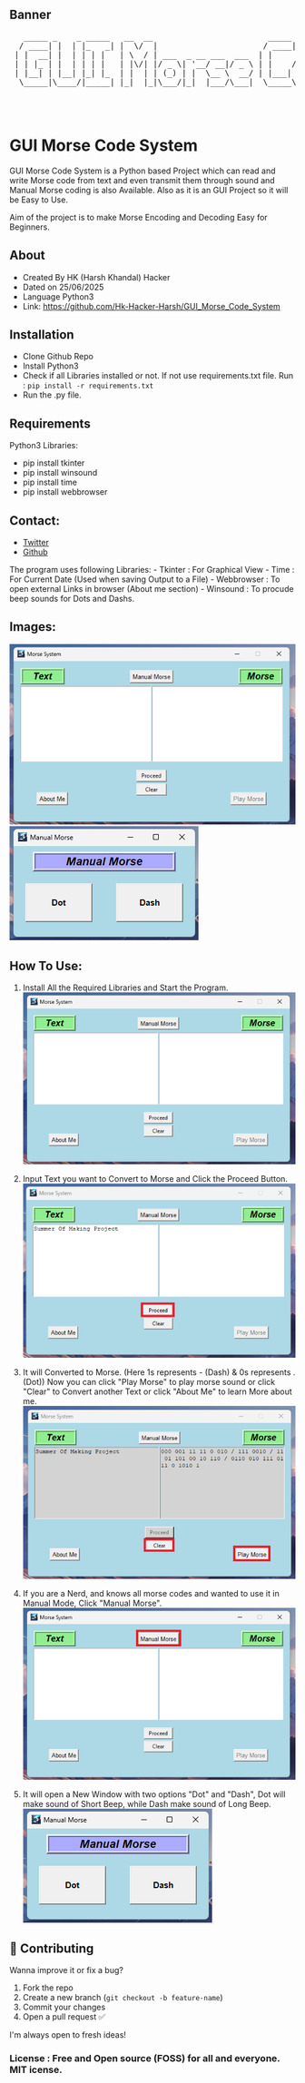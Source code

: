 ## Banner
<pre>
   _____ _    _ _____   __  __                        _____          _         _____           _                 
  / ____| |  | |_   _| |  \/  |                      / ____|        | |       / ____|         | |                
 | |  __| |  | | | |   | \  / | ___  _ __ ___  ___  | |     ___   __| | ___  | (___  _   _ ___| |_ ___ _ __ ___  
 | | |_ | |  | | | |   | |\/| |/ _ \| '__/ __|/ _ \ | |    / _ \ / _` |/ _ \  \___ \| | | / __| __/ _ \ '_ ` _ \ 
 | |__| | |__| |_| |_  | |  | | (_) | |  \__ \  __/ | |___| (_) | (_| |  __/  ____) | |_| \__ \ ||  __/ | | | | |
  \_____|\____/|_____| |_|  |_|\___/|_|  |___/\___|  \_____\___/ \__,_|\___| |_____/ \__, |___/\__\___|_| |_| |_|
                                                                                      __/ |                      
                                                                                     |___/                       

</pre>


# GUI Morse Code System
GUI Morse Code System is a Python based Project which can read and write Morse code from text and even transmit them through sound and Manual Morse coding is also Available. Also as it is an GUI Project so it will be Easy to Use.

Aim of the project is to make Morse Encoding and Decoding Easy for Beginners.


## About
* Created By HK (Harsh Khandal) Hacker
* Dated on 25/06/2025
* Language Python3
* Link: https://github.com/Hk-Hacker-Harsh/GUI_Morse_Code_System

## Installation
* Clone Github Repo
* Install Python3
* Check if all Libraries installed or not. If not use requirements.txt file.
Run : ```pip install -r requirements.txt```
* Run the .py file.

## Requirements
Python3
Libraries:
 * pip install tkinter
 * pip install winsound
 * pip install time
 * pip install webbrowser

## Contact:
* [Twitter](https://x.com/Hk__Hacker)
* [Github](https://github.com/Hk-Hacker-Harsh)


The program uses following Libraries:
    - Tkinter : For Graphical View
    - Time : For Current Date (Used when saving Output to a File)
    - Webbrowser : To open external Links in browser (About me section)
    - Winsound : To procude beep sounds for Dots and Dashs.

## Images:
![Program Front View](Images/1.1.png "First View")
![All Components](Images/1.5.png "All GUI Components of the Program")

## How To Use:
1. Install All the Required Libraries and Start the Program.
![All Windows](Images/1.1.png "Full View - Front End")

2. Input Text you want to Convert to Morse and Click the Proceed Button.
![Text Input](Images/1.2.png)

3. It will Converted to Morse. (Here 1s represents - (Dash) & 0s represents . (Dot))
Now you can click "Play Morse" to play morse sound or click "Clear" to Convert another Text or click "About Me" to learn More about me.
![Text to Morse](Images/1.3.png)

4. If you are a Nerd, and knows all morse codes and wanted to use it in Manual Mode, Click "Manual Morse".
![Manual Button](Images/1.4.png)

5. It will open a New Window with two options "Dot" and "Dash", Dot will make sound of Short Beep, while Dash make sound of Long Beep.
![Manual Morse](Images/1.5.png)


## 🤝 Contributing

Wanna improve it or fix a bug?

1. Fork the repo
2. Create a new branch (`git checkout -b feature-name`)
3. Commit your changes
4. Open a pull request ✅

I'm always open to fresh ideas!


### License : Free and Open source (FOSS) for all and everyone. MIT icense.